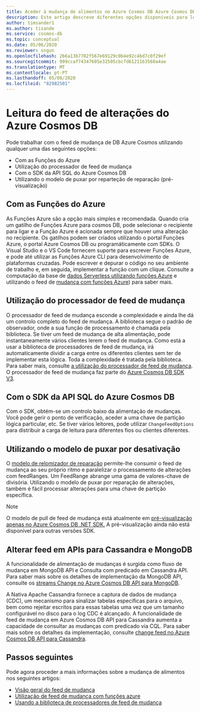 ```yaml
---
title: Aceder à mudança de alimentos no Azure Cosmos DB Azure Cosmos DB
description: Este artigo descreve diferentes opções disponíveis para ler e aceder à mudança de alimentos em Azure Cosmos DB.
author: timsander1
ms.author: tisande
ms.service: cosmos-db
ms.topic: conceptual
ms.date: 05/06/2020
ms.reviewer: sngun
ms.openlocfilehash: 266a13b7702f567e69129c0b4e92c4bd7c0f29ef
ms.sourcegitcommit: 999ccaf74347605e32505cbcfd6121163560a4ae
ms.translationtype: MT
ms.contentlocale: pt-PT
ms.lasthandoff: 05/08/2020
ms.locfileid: "82982501"
---
```

# <a name="reading-azure-cosmos-db-change-feed"></a>Leitura do feed de alterações do Azure Cosmos DB

Pode trabalhar com o feed de mudança de DB Azure Cosmos utilizando qualquer uma das seguintes opções:

* Com as Funções do Azure
* Utilização do processador de feed de mudança
* Com o SDK da API SQL do Azure Cosmos DB
* Utilizando o modelo de puxar por reparteção de reparação (pré-visualização)

## <a name="using-azure-functions"></a>Com as Funções do Azure

As Funções Azure são a opção mais simples e recomendada. Quando cria um gatilho de Funções Azure para cosmos DB, pode selecionar o recipiente para ligar e a Função Azure é acionada sempre que houver uma alteração no recipiente. Os gatilhos podem ser criados utilizando o portal Funções Azure, o portal Azure Cosmos DB ou programáticamente com SDKs. O Visual Studio e o VS Code fornecem suporte para escrever Funções Azure, e pode até utilizar as Funções Azure CLI para desenvolvimento de plataformas cruzadas. Pode escrever e depurar o código no seu ambiente de trabalho e, em seguida, implementar a função com um clique. Consulte a computação da base de [dados Serverless utilizando funções Azure](serverless-computing-database.md) e utilizando o feed de [mudança com funções Azure](change-feed-functions.md)) para saber mais.

## <a name="using-the-change-feed-processor"></a>Utilização do processador de feed de mudança

O processador de feed de mudança esconde a complexidade e ainda lhe dá um controlo completo do feed de mudança. A biblioteca segue o padrão de observador, onde a sua função de processamento é chamada pela biblioteca. Se tiver um feed de mudança de alta alimentação, pode instantaneamente vários clientes lerem o feed de mudança. Como está a usar a biblioteca de processadores de feed de mudança, irá automaticamente dividir a carga entre os diferentes clientes sem ter de implementar esta lógica. Toda a complexidade é tratada pela biblioteca. Para saber mais, consulte [a utilização do processador de feed de mudança](change-feed-processor.md). O processador de feed de mudança faz parte do [Azure Cosmos DB SDK V3](https://github.com/Azure/azure-cosmos-dotnet-v3).

## <a name="using-the-azure-cosmos-db-sql-api-sdk"></a>Com o SDK da API SQL do Azure Cosmos DB

Com o SDK, obtém-se um controlo baixo da alimentação de mudanças. Você pode gerir o ponto de verificação, aceder a uma chave de partição lógica particular, etc. Se tiver vários leitores, pode utilizar `ChangeFeedOptions` para distribuir a carga de leitura para diferentes fios ou clientes diferentes.

## <a name="using-the-change-feed-pull-model"></a>Utilizando o modelo de puxar por desativação

O [modelo de relomizador de reparação](change-feed-pull-model.md) permite-lhe consumir o feed de mudança ao seu próprio ritmo e paralelizar o processamento de alterações com feedRanges. Um FeedRange abrange uma gama de valores-chave de divisória. Utilizando o modelo de puxar por reparação de alterações, também é fácil processar alterações para uma chave de partição específica.

> [!NOTE]
> O modelo de pull de feed de mudança está atualmente em [pré-visualização apenas no Azure Cosmos DB .NET SDK.](https://www.nuget.org/packages/Microsoft.Azure.Cosmos/3.9.0-preview) A pré-visualização ainda não está disponível para outras versões SDK.

## <a name="change-feed-in-apis-for-cassandra-and-mongodb"></a>Alterar feed em APIs para Cassandra e MongoDB

A funcionalidade de alimentação de mudanças é surgida como fluxo de mudança em MongoDB API e Consulta com predicado em Cassandra API. Para saber mais sobre os detalhes de implementação da MongoDB API, consulte os [streams Change no Azure Cosmos DB API para MongoDB](mongodb-change-streams.md).

A Nativa Apache Cassandra fornece a captura de dados de mudança (CDC), um mecanismo para sinalizar tabelas específicas para o arquivo, bem como rejeitar escritos para essas tabelas uma vez que um tamanho configurável no disco para o log CDC é alcançado. A funcionalidade de feed de mudança em Azure Cosmos DB API para Cassandra aumenta a capacidade de consultar as mudanças com predicado via CQL. Para saber mais sobre os detalhes da implementação, consulte [change feed no Azure Cosmos DB API para Cassandra](cassandra-change-feed.md).

## <a name="next-steps"></a>Passos seguintes

Pode agora proceder a mais informações sobre a mudança de alimentos nos seguintes artigos:

* [Visão geral do feed de mudança](change-feed.md)
* [Utilização de feed de mudança com funções azure](change-feed-functions.md)
* [Usando a biblioteca de processadores de feed de mudança](change-feed-processor.md)
